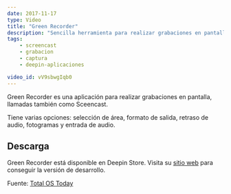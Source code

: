 ```yaml
---
date: 2017-11-17
type: Video
title: "Green Recorder"
description: "Sencilla herramienta para realizar grabaciones en pantalla, con seguimiento, audio incluido y selección de área"
tags:
    - screencast
    - grabacion
    - captura
    - deepin-aplicaciones

video_id: vV9sbwgIqb0
---
```


Green Recorder es una aplicación para realizar grabaciones en pantalla, llamadas también como Sceencast.

Tiene varias opciones: selección de área, formato de salida, retraso de audio, fotogramas y entrada de audio.

## Descarga

Green Recorder está disponible en Deepin Store. Visita su [sitio web](https://github.com/foss-project/green-recorder) para conseguir la versión de desarrollo.

Fuente: [Total OS Today](https://www.youtube.com/channel/UCcJEcTGtV0awEOgQm0lm2VQ)
